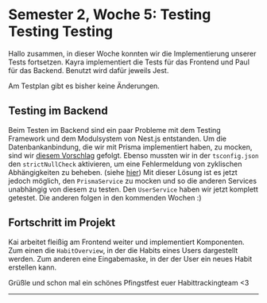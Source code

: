 # Semester 2, Woche 5: Testing Testing Testing

Hallo zusammen,
in dieser Woche konnten wir die Implementierung unserer Tests fortsetzen. Kayra implementiert die Tests für das Frontend und Paul für das Backend. Benutzt wird dafür jeweils Jest.

Am Testplan gibt es bisher keine Änderungen.

## Testing im Backend
Beim Testen im Backend sind ein paar Probleme mit dem Testing Framework und dem Modulsystem von Nest.js entstanden.
Um die Datenbankanbindung, die wir mit Prisma implementiert haben, zu mocken, sind wir [diesem Vorschlag](https://stackoverflow.com/a/73697154) gefolgt. Ebenso mussten wir in der `tsconfig.json` den `strictNullCheck` aktivieren, um eine Fehlermeldung von zyklischen Abhängigkeiten zu beheben. (siehe [hier](https://www.prisma.io/docs/orm/prisma-client/testing/unit-testing#mocking-the-prisma-client))
Mit dieser Lösung ist es jetzt jedoch möglich, den `PrismaService` zu mocken und so die anderen Services unabhängig von diesem zu testen.
Den `UserService` haben wir jetzt komplett getestet. Die anderen folgen in den kommenden Wochen :)

## Fortschritt im Projekt

Kai arbeitet fleißig am Frontend weiter und implementiert Komponenten.
Zum einen die `HabitOverview`, in der die Habits eines Users dargestellt werden. Zum anderen eine Eingabemaske, in der der User ein neues Habit erstellen kann.

Grüßle und schon mal ein schönes Pfingstfest
euer Habittrackingteam <3

---

<script src="https://utteranc.es/client.js" repo="Puggingtons/habittrackingblog" issue-term="pathname" theme="github-light" crossorigin="anonymous" async> </script>